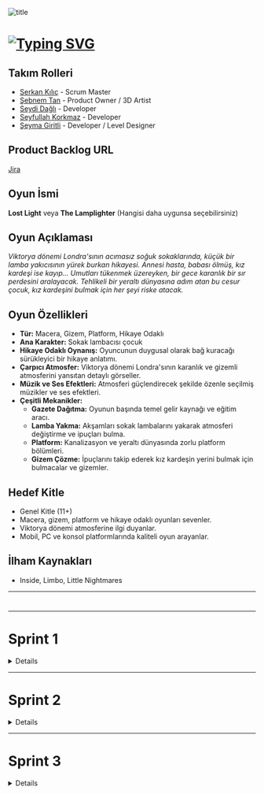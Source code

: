 ![title](https://github.com/Serkan-K/Unity_48/assets/125659165/de1c83ce-f56a-40de-af70-1034916785ba)

# [![Typing SVG](https://readme-typing-svg.demolab.com?font=&size=30&duration=1000&pause=3000&color=FFFFFF&center=true&vCenter=true&random=false&width=150&lines=+Unity+48)](https://git.io/typing-svg)

## Takım Rolleri

- [Serkan Kılıç](https://www.linkedin.com/in/serkan-klc/) - Scrum Master
- [Şebnem Tan](https://www.linkedin.com/) - Product Owner / 3D Artist
- [Seydi Dağlı](https://www.linkedin.com/) - Developer
- [Seyfullah Korkmaz](https://www.linkedin.com/in/seyfullah-korkmaz-polestar/) - Developer
- [Şeyma Giritli](https://www.linkedin.com/in/seymagrtl2/) - Developer / Level Designer

## Product Backlog URL

[Jira](https://unity-48.atlassian.net/jira/core/projects/U48/summary?atlOrigin=eyJpIjoiNzM0MTE5YTFhYThmNGI0ZmI1MmNiMWMyMWYxOWExYTAiLCJwIjoiaiJ9/960x540)

## Oyun İsmi

**Lost Light** veya **The Lamplighter** (Hangisi daha uygunsa seçebilirsiniz)

## Oyun Açıklaması

_Viktorya dönemi Londra'sının acımasız soğuk sokaklarında, küçük bir lamba yakıcısının yürek burkan hikayesi. Annesi hasta, babası ölmüş, kız kardeşi ise kayıp... Umutları tükenmek üzereyken, bir gece karanlık bir sır perdesini aralayacak. Tehlikeli bir yeraltı dünyasına adım atan bu cesur çocuk, kız kardeşini bulmak için her şeyi riske atacak._

## Oyun Özellikleri

- **Tür:** Macera, Gizem, Platform, Hikaye Odaklı
- **Ana Karakter:** Sokak lambacısı çocuk
- **Hikaye Odaklı Oynanış:** Oyuncunun duygusal olarak bağ kuracağı sürükleyici bir hikaye anlatımı.
- **Çarpıcı Atmosfer:** Viktorya dönemi Londra'sının karanlık ve gizemli atmosferini yansıtan detaylı görseller.
- **Müzik ve Ses Efektleri:** Atmosferi güçlendirecek şekilde özenle seçilmiş müzikler ve ses efektleri.
- **Çeşitli Mekanikler:**
    - **Gazete Dağıtma:** Oyunun başında temel gelir kaynağı ve eğitim aracı.
    - **Lamba Yakma:** Akşamları sokak lambalarını yakarak atmosferi değiştirme ve ipuçları bulma.
    - **Platform:** Kanalizasyon ve yeraltı dünyasında zorlu platform bölümleri.
    - **Gizem Çözme:** İpuçlarını takip ederek kız kardeşin yerini bulmak için bulmacalar ve gizemler.

## Hedef Kitle

- Genel Kitle (11+)
- Macera, gizem, platform ve hikaye odaklı oyunları sevenler.
- Viktorya dönemi atmosferine ilgi duyanlar.
- Mobil, PC ve konsol platformlarında kaliteli oyun arayanlar.

## İlham Kaynakları
- Inside, Limbo, Little Nightmares

 - - - -
# 
 - - - -

    
# Sprint 1

<details>
    
### Sprint Hedefi

İlk sprint sonunda, oyuncunun gazete dağıtma, lamba yakma ve kanalizasyona giriş bölümlerini tamamlaması hedefleniyor.

### Puanlama

Proje boyunca toplam **X** puan toplanması gereken backlog bulunmaktadır. Üç sprinte bölünen projede ilk sprint için **Y** puanlık kısmının tamamlanması planlanmıştır.

### Daily Scrum

Daily Scrum toplantıları 2-3 günde bir Discord üzerinden yapılmış ve çoğu ekip üyesi katılım sağlamıştır. Bir Daily Scrum toplantısı örneği aşağıda verilmiştir:

([![Ekran görüntüsü 2024-07-01 230825](https://github.com/Serkan-K/Unity_48/assets/125659165/85bb5a44-5268-4dd1-85a4-a935d90337df)
])

### Sprint Board Güncellemesi

<details>
  <summary>Ekran Görüntüleri</summary>

  - ([![Ekran görüntüsü 2024-06-29 151653](https://github.com/Serkan-K/Unity_48/assets/125659165/a509cc25-e8b5-4f93-a210-d3470a785210)])
  - ([![Ekran görüntüsü 2024-06-28 222744](https://github.com/Serkan-K/Unity_48/assets/125659165/e4020c3b-a3e6-4670-a02b-48b92dc6ebf3)])
</details>

### Sprint Review

İlk sprint için belirlenen hedeflerin %90'ı tamamlanmıştır. Eksikler ikinci sprint başında tamamlanarak hedeflerin sarkması planlanmıştır.

### Sprint Retrospective

- Görevlerin yapım süreci ekip içinde düzene girmiş ve projenin yapımı artan hızla devam etmektedir.
- (Diğer önemli noktalar)

## Product Backlog URL

(Product Backlog URL'si)

</details>


 - - - -
 
# Sprint 2

<details>
    
### Sprint Hedefi

</details>

 - - - -
 
# Sprint 3

<details>
    
### Sprint Hedefi

</details>
